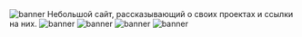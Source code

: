 <img src="https://media.discordapp.net/attachments/1124957921835499566/1170377992623624296/20231104_210349.png?ex=6558d272&is=65465d72&hm=0a3f613e3f625f2ff6004128ef9d0930d07fefa03b4db3d6931257d901d58ab5&=&width=1076&height=605" alt="banner">
Небольшой сайт, рассказывающий о своих проектах и ссылки на них. 
<img src="https://media.discordapp.net/attachments/1124957921835499566/1170378772894187673/20231104_210613.png?ex=6558d32c&is=65465e2c&hm=16c1b5a8920c08990d156c977791c926edda20540f83279b74718e206bfd2f7f&=&width=1076&height=605" alt="banner">
<img src="https://media.discordapp.net/attachments/1124957921835499566/1170378772894187673/20231104_210613.png?ex=6558d32c&is=65465e2c&hm=16c1b5a8920c08990d156c977791c926edda20540f83279b74718e206bfd2f7f&=&width=1076&height=605" alt="banner">
<img src="https://media.discordapp.net/attachments/1124957921835499566/1170378772894187673/20231104_210613.png?ex=6558d32c&is=65465e2c&hm=16c1b5a8920c08990d156c977791c926edda20540f83279b74718e206bfd2f7f&=&width=1076&height=605" alt="banner">
<img src="https://media.discordapp.net/attachments/1124957921835499566/1170378772894187673/20231104_210613.png?ex=6558d32c&is=65465e2c&hm=16c1b5a8920c08990d156c977791c926edda20540f83279b74718e206bfd2f7f&=&width=1076&height=605" alt="banner">


